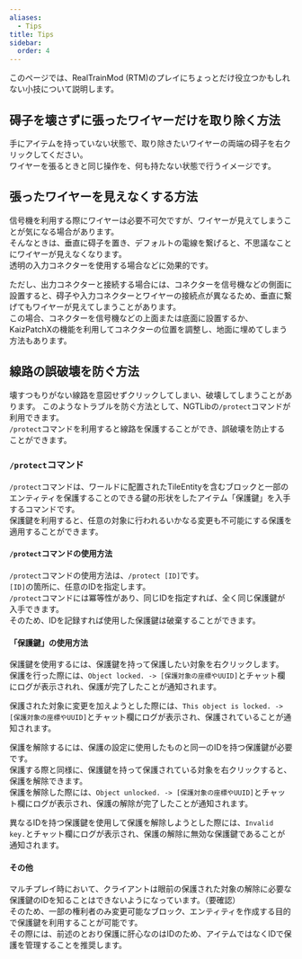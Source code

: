 ```yaml
---
aliases:
  - Tips
title: Tips
sidebar:
  order: 4
---
```

このページでは、RealTrainMod (RTM)のプレイにちょっとだけ役立つかもしれない小技について説明します。
## 碍子を壊さずに張ったワイヤーだけを取り除く方法
手にアイテムを持っていない状態で、取り除きたいワイヤーの両端の碍子を右クリックしてください。  
ワイヤーを張るときと同じ操作を、何も持たない状態で行うイメージです。
## 張ったワイヤーを見えなくする方法
信号機を利用する際にワイヤーは必要不可欠ですが、ワイヤーが見えてしまうことが気になる場合があります。  
そんなときは、垂直に碍子を置き、デフォルトの電線を繋げると、不思議なことにワイヤーが見えなくなります。  
透明の入力コネクターを使用する場合などに効果的です。

ただし、出力コネクターと接続する場合には、コネクターを信号機などの側面に設置すると、碍子や入力コネクターとワイヤーの接続点が異なるため、垂直に繋げてもワイヤーが見えてしまうことがあります。  
この場合、コネクターを信号機などの上面または底面に設置するか、KaizPatchXの機能を利用してコネクターの位置を調整し、地面に埋めてしまう方法もあります。
## 線路の誤破壊を防ぐ方法
壊すつもりがない線路を意図せずクリックしてしまい、破壊してしまうことがあります。 
このようなトラブルを防ぐ方法として、NGTLibの`/protect`コマンドが利用できます。  
`/protect`コマンドを利用すると線路を保護することができ、誤破壊を防止することができます。
### `/protect`コマンド
`/protect`コマンドは、ワールドに配置されたTileEntityを含むブロックと一部のエンティティを保護することのできる鍵の形状をしたアイテム「保護鍵」を入手するコマンドです。  
保護鍵を利用すると、任意の対象に行われるいかなる変更も不可能にする保護を適用することができます。
#### `/protect`コマンドの使用方法
`/protect`コマンドの使用方法は、`/protect [ID]`です。  
`[ID]`の箇所に、任意のIDを指定します。  
`/protect`コマンドには冪等性があり、同じIDを指定すれば、全く同じ保護鍵が入手できます。  
そのため、IDを記録すれば使用した保護鍵は破棄することができます。
#### 「保護鍵」の使用方法
保護鍵を使用するには、保護鍵を持って保護したい対象を右クリックします。  
保護を行った際には、`Object locked. -> [保護対象の座標やUUID]`とチャット欄にログが表示されれ、保護が完了したことが通知されます。

保護された対象に変更を加えようとした際には、`This object is locked. -> [保護対象の座標やUUID]`とチャット欄にログが表示され、保護されていることが通知されます。

保護を解除するには、保護の設定に使用したものと同一のIDを持つ保護鍵が必要です。  
保護する際と同様に、保護鍵を持って保護されている対象を右クリックすると、保護を解除できます。  
保護を解除した際には、`Object unlocked. -> [保護対象の座標やUUID]`とチャット欄にログが表示され、保護の解除が完了したことが通知されます。  

異なるIDを持つ保護鍵を使用して保護を解除しようとした際には、`Invalid key.`とチャット欄にログが表示され、保護の解除に無効な保護鍵であることが通知されます。
#### その他
マルチプレイ時において、クライアントは眼前の保護された対象の解除に必要な保護鍵のIDを知ることはできないようになっています。（要確認）  
そのため、一部の権利者のみ変更可能なブロック、エンティティを作成する目的で保護鍵を利用することが可能です。  
その際には、前述のとおり保護に肝心なのはIDのため、アイテムではなくIDで保護を管理することを推奨します。